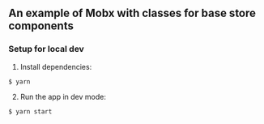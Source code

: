 ## An example of Mobx with classes for base store components

### Setup for local dev
1. Install dependencies:
```shell
$ yarn
```

2. Run the app in dev mode:
```shell
$ yarn start
```
